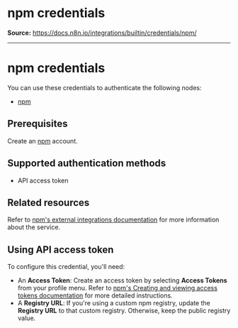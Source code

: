 # npm credentials

**Source:** https://docs.n8n.io/integrations/builtin/credentials/npm/

---

# npm credentials

You can use these credentials to authenticate the following nodes:

- [npm](../../app-nodes/n8n-nodes-base.npm/)

## Prerequisites

Create an [npm](https://www.npmjs.com/) account.

## Supported authentication methods

- API access token

## Related resources

Refer to [npm's external integrations documentation](https://docs.npmjs.com/integrations/integrating-npm-with-external-services) for more information about the service.

## Using API access token

To configure this credential, you'll need:

- An **Access Token**: Create an access token by selecting **Access Tokens** from your profile menu. Refer to [npm's Creating and viewing access tokens documentation](https://docs.npmjs.com/creating-and-viewing-access-tokens) for more detailed instructions.
- A **Registry URL**: If you're using a custom npm registry, update the **Registry URL** to that custom registry. Otherwise, keep the public registry value.
